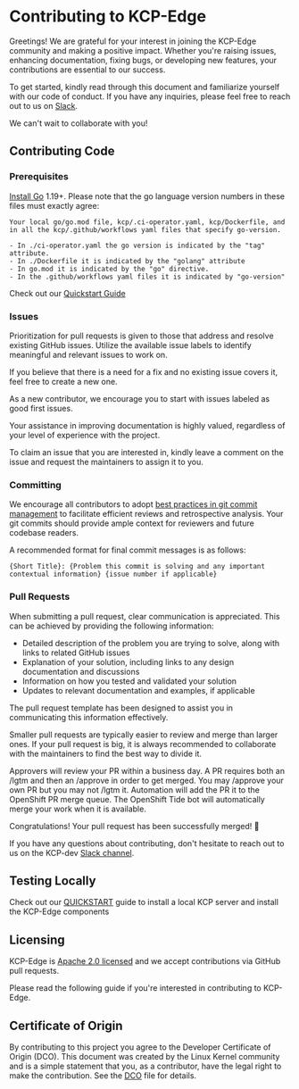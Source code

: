# Contributing to KCP-Edge
Greetings! We are grateful for your interest in joining the KCP-Edge community and making a positive impact. Whether you're raising issues, enhancing documentation, fixing bugs, or developing new features, your contributions are essential to our success.

To get started, kindly read through this document and familiarize yourself with our code of conduct. If you have any inquiries, please feel free to reach out to us on [Slack](https://kubernetes.slack.com/archives/C021U8WSAFK).

We can't wait to collaborate with you!

## Contributing Code

### Prerequisites

[Install Go](https://golang.org/doc/install) 1.19+.
  Please note that the go language version numbers in these files must exactly agree:
  
    Your local go/go.mod file, kcp/.ci-operator.yaml, kcp/Dockerfile, and in all the kcp/.github/workflows yaml files that specify go-version.
    
    - In ./ci-operator.yaml the go version is indicated by the "tag" attribute.
    - In ./Dockerfile it is indicated by the "golang" attribute
    - In go.mod it is indicated by the "go" directive.
    - In the .github/workflows yaml files it is indicated by "go-version"
    
Check out our [Quickstart Guide](quickstart.md)

### Issues
Prioritization for pull requests is given to those that address and resolve existing GitHub issues. Utilize the available issue labels to identify meaningful and relevant issues to work on.

If you believe that there is a need for a fix and no existing issue covers it, feel free to create a new one.

As a new contributor, we encourage you to start with issues labeled as good first issues.

Your assistance in improving documentation is highly valued, regardless of your level of experience with the project.

To claim an issue that you are interested in, kindly leave a comment on the issue and request the maintainers to assign it to you.

### Committing
We encourage all contributors to adopt [best practices in git commit management](https://www.futurelearn.com/info/blog/telling-stories-with-your-git-history) to facilitate efficient reviews and retrospective analysis. Your git commits should provide ample context for reviewers and future codebase readers.

A recommended format for final commit messages is as follows:

```
{Short Title}: {Problem this commit is solving and any important contextual information} {issue number if applicable}
```
### Pull Requests
When submitting a pull request, clear communication is appreciated. This can be achieved by providing the following information:

- Detailed description of the problem you are trying to solve, along with links to related GitHub issues
- Explanation of your solution, including links to any design documentation and discussions
- Information on how you tested and validated your solution
- Updates to relevant documentation and examples, if applicable

The pull request template has been designed to assist you in communicating this information effectively.

Smaller pull requests are typically easier to review and merge than larger ones. If your pull request is big, it is always recommended to collaborate with the maintainers to find the best way to divide it.

Approvers will review your PR within a business day. A PR requires both an /lgtm and then an /approve in order to get merged. You may /approve your own PR but you may not /lgtm it. Automation will add the PR it to the OpenShift PR merge queue. The OpenShift Tide bot will automatically merge your work when it is available.

Congratulations! Your pull request has been successfully merged! 👏

If you have any questions about contributing, don't hesitate to reach out to us on the KCP-dev [Slack channel](https://kubernetes.slack.com/archives/C021U8WSAFK).

## Testing Locally
Check out our [QUICKSTART](quickstart.md) guide to install a local KCP server and install the KCP-Edge components

## Licensing
KCP-Edge is [Apache 2.0 licensed](LICENSE) and we accept contributions via
GitHub pull requests.

Please read the following guide if you're interested in contributing to KCP-Edge.

## Certificate of Origin

By contributing to this project you agree to the Developer Certificate of
Origin (DCO). This document was created by the Linux Kernel community and is a
simple statement that you, as a contributor, have the legal right to make the
contribution. See the [DCO](DCO) file for details.

